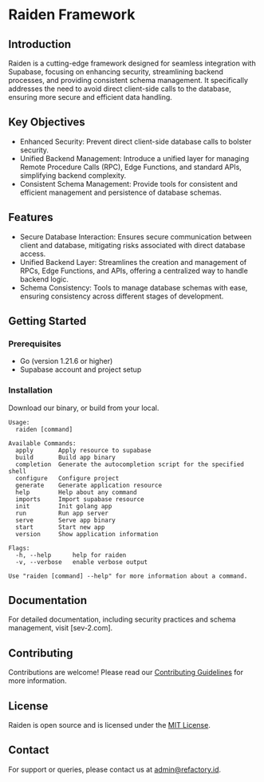 # Raiden Framework

## Introduction
Raiden is a cutting-edge framework designed for seamless integration with Supabase, focusing on enhancing security, streamlining backend processes, and providing consistent schema management. It specifically addresses the need to avoid direct client-side calls to the database, ensuring more secure and efficient data handling.

## Key Objectives
- Enhanced Security: Prevent direct client-side database calls to bolster security.
- Unified Backend Management: Introduce a unified layer for managing Remote Procedure Calls (RPC), Edge Functions, and standard APIs, simplifying backend complexity.
- Consistent Schema Management: Provide tools for consistent and efficient management and persistence of database schemas.

## Features
- Secure Database Interaction: Ensures secure communication between client and database, mitigating risks associated with direct database access.
- Unified Backend Layer: Streamlines the creation and management of RPCs, Edge Functions, and APIs, offering a centralized way to handle backend logic.
- Schema Consistency: Tools to manage database schemas with ease, ensuring consistency across different stages of development.

## Getting Started
### Prerequisites
- Go (version 1.21.6 or higher)
- Supabase account and project setup

### Installation
Download our binary, or build from your local.
```
Usage:
  raiden [command]

Available Commands:
  apply       Apply resource to supabase
  build       Build app binary
  completion  Generate the autocompletion script for the specified shell
  configure   Configure project
  generate    Generate application resource
  help        Help about any command
  imports     Import supabase resource
  init        Init golang app
  run         Run app server
  serve       Serve app binary
  start       Start new app
  version     Show application information

Flags:
  -h, --help      help for raiden
  -v, --verbose   enable verbose output

Use "raiden [command] --help" for more information about a command.
```

## Documentation
For detailed documentation, including security practices and schema management, visit [sev-2.com].

## Contributing
Contributions are welcome! Please read our [Contributing Guidelines](CONTRIBUTING.md) for more information.

## License
Raiden is open source and is licensed under the [MIT License](LICENSE).

## Contact
For support or queries, please contact us at admin@refactory.id.
